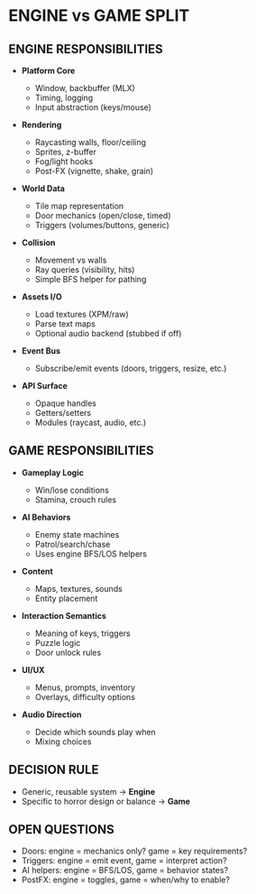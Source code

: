 
# ENGINE vs GAME SPLIT

## ENGINE RESPONSIBILITIES
- **Platform Core**
  - Window, backbuffer (MLX)
  - Timing, logging
  - Input abstraction (keys/mouse)

- **Rendering**
  - Raycasting walls, floor/ceiling
  - Sprites, z-buffer
  - Fog/light hooks
  - Post-FX (vignette, shake, grain)

- **World Data**
  - Tile map representation
  - Door mechanics (open/close, timed)
  - Triggers (volumes/buttons, generic)

- **Collision**
  - Movement vs walls
  - Ray queries (visibility, hits)
  - Simple BFS helper for pathing

- **Assets I/O**
  - Load textures (XPM/raw)
  - Parse text maps
  - Optional audio backend (stubbed if off)

- **Event Bus**
  - Subscribe/emit events (doors, triggers, resize, etc.)

- **API Surface**
  - Opaque handles
  - Getters/setters
  - Modules (raycast, audio, etc.)

## GAME RESPONSIBILITIES
- **Gameplay Logic**
  - Win/lose conditions
  - Stamina, crouch rules

- **AI Behaviors**
  - Enemy state machines
  - Patrol/search/chase
  - Uses engine BFS/LOS helpers

- **Content**
  - Maps, textures, sounds
  - Entity placement

- **Interaction Semantics**
  - Meaning of keys, triggers
  - Puzzle logic
  - Door unlock rules

- **UI/UX**
  - Menus, prompts, inventory
  - Overlays, difficulty options

- **Audio Direction**
  - Decide which sounds play when
  - Mixing choices

## DECISION RULE
- Generic, reusable system → **Engine**
- Specific to horror design or balance → **Game**

## OPEN QUESTIONS
- Doors: engine = mechanics only? game = key requirements?  
- Triggers: engine = emit event, game = interpret action?  
- AI helpers: engine = BFS/LOS, game = behavior states?  
- PostFX: engine = toggles, game = when/why to enable?  
